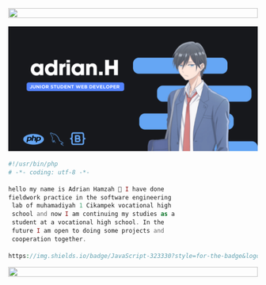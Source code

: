 <img src="https://i.imgur.com/dBaSKWF.gif" height="20" width="100%">



![RYANNNHZ Banner Image](adrian.png)

```php
#!/usr/bin/php
# -*- coding: utf-8 -*-

hello my name is Adrian Hamzah 👋 I have done
fieldwork practice in the software engineering
 lab of muhamadiyah 1 Cikampek vocational high
 school and now I am continuing my studies as a
 student at a vocational high school. In the
 future I am open to doing some projects and
 cooperation together. 

https://img.shields.io/badge/JavaScript-323330?style=for-the-badge&logo=javascript&logoColor=F7DF1E

```


<img src="https://i.imgur.com/dBaSKWF.gif" height="20" width="100%">

